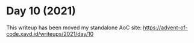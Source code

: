 # Day 10 (2021)

This writeup has been moved my standalone AoC site: https://advent-of-code.xavd.id/writeups/2021/day/10

